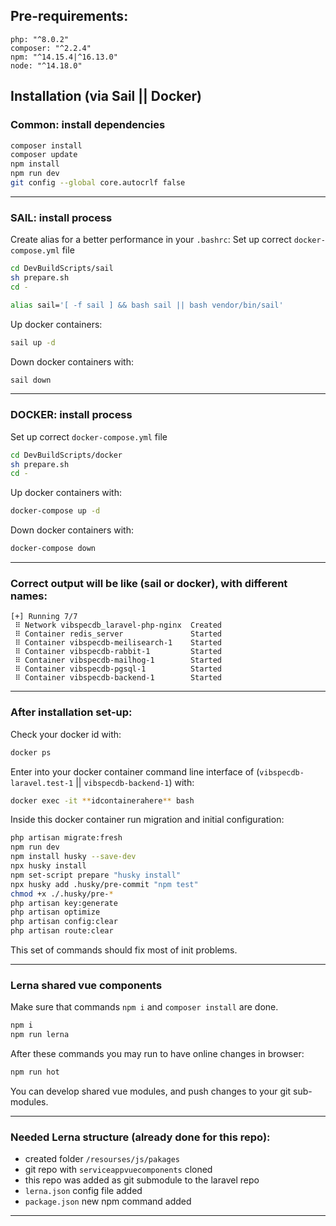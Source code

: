 ## **Pre-requirements:** 

```
php: "^8.0.2"
composer: "^2.2.4"
npm: "^14.15.4|^16.13.0"
node: "^14.18.0"
```

## **Installation** (via Sail || Docker)

### **Common**: install dependencies 
```bash
composer install
composer update
npm install 
npm run dev
git config --global core.autocrlf false
```
---

### **SAIL**: install process 

Create alias for a better performance in your `.bashrc`:
Set up correct `docker-compose.yml` file
```bash 
cd DevBuildScripts/sail
sh prepare.sh
cd -
```

```bash
alias sail='[ -f sail ] && bash sail || bash vendor/bin/sail'
```
Up docker containers:
```bash
sail up -d
```
Down docker containers with: 
```bash
sail down
```

---

### **DOCKER**: install process
Set up correct `docker-compose.yml` file
```bash 
cd DevBuildScripts/docker
sh prepare.sh
cd -
```
Up docker containers with:
```bash
docker-compose up -d
```

Down docker containers with: 
```bash
docker-compose down
```
---

### **Correct output** will be like (sail or docker), with different names: 
```
[+] Running 7/7
 ⠿ Network vibspecdb_laravel-php-nginx  Created
 ⠿ Container redis_server               Started
 ⠿ Container vibspecdb-meilisearch-1    Started
 ⠿ Container vibspecdb-rabbit-1         Started
 ⠿ Container vibspecdb-mailhog-1        Started
 ⠿ Container vibspecdb-pgsql-1          Started
 ⠿ Container vibspecdb-backend-1        Started
 ```

---

### **After installation** set-up:
Check your docker id with: 
```bash
docker ps
```

Enter into your docker container command line interface of (`vibspecdb-laravel.test-1` || `vibspecdb-backend-1`) with: 
```bash
docker exec -it **idcontainerahere** bash
```

Inside this docker container run migration and initial configuration: 
```bash
php artisan migrate:fresh
npm run dev
npm install husky --save-dev
npx husky install
npm set-script prepare "husky install"
npx husky add .husky/pre-commit "npm test"
chmod +x ./.husky/pre-*
php artisan key:generate
php artisan optimize
php artisan config:clear
php artisan route:clear 
```
This set of commands should fix most of init problems.

---
### Lerna shared vue components

Make sure that commands `npm i` and `composer install` are done. 

```bash
npm i
npm run lerna
```
After these commands you may run to have online changes in browser:
```bash
npm run hot
```
You can develop shared vue modules, and push changes to your git sub-modules. 

---

### Needed Lerna structure (already done for this repo): 

- created folder `/resourses/js/pakages`
- git repo  with `serviceappvuecomponents` cloned 
- this repo was added as git submodule to the laravel repo
- `lerna.json` config file added 
- `package.json` new npm command added

---





